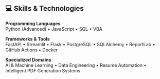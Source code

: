 ## 💻 Skills & Technologies

**Programming Languages**  
Python (Advanced) • JavaScript • SQL • VBA  

**Frameworks & Tools**  
FastAPI • Streamlit • Flask • PostgreSQL • SQLAlchemy • ReportLab • GitHub Actions • Docker  

**Specialized Domains**  
AI & Machine Learning • Data Engineering • Resume Automation • Intelligent PDF Generation Systems  
